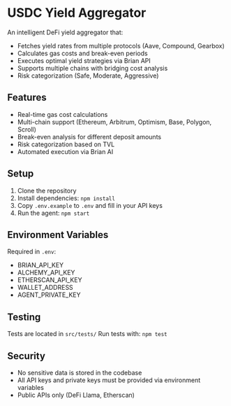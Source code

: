 # USDC Yield Aggregator

An intelligent DeFi yield aggregator that:
- Fetches yield rates from multiple protocols (Aave, Compound, Gearbox)
- Calculates gas costs and break-even periods
- Executes optimal yield strategies via Brian API
- Supports multiple chains with bridging cost analysis
- Risk categorization (Safe, Moderate, Aggressive)

## Features
- Real-time gas cost calculations
- Multi-chain support (Ethereum, Arbitrum, Optimism, Base, Polygon, Scroll)
- Break-even analysis for different deposit amounts
- Risk categorization based on TVL
- Automated execution via Brian AI

## Setup
1. Clone the repository
2. Install dependencies: `npm install`
3. Copy `.env.example` to `.env` and fill in your API keys
4. Run the agent: `npm start`

## Environment Variables
Required in `.env`:
- BRIAN_API_KEY
- ALCHEMY_API_KEY
- ETHERSCAN_API_KEY
- WALLET_ADDRESS
- AGENT_PRIVATE_KEY

## Testing
Tests are located in `src/tests/`
Run tests with: `npm test`

## Security
- No sensitive data is stored in the codebase
- All API keys and private keys must be provided via environment variables
- Public APIs only (DeFi Llama, Etherscan)